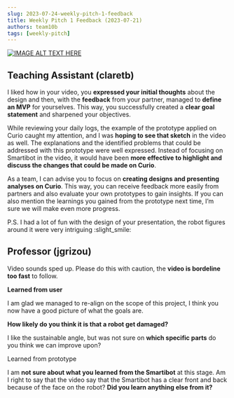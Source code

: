 ```yaml
---
slug: 2023-07-24-weekly-pitch-1-feedback
title: Weekly Pitch 1 Feedback (2023-07-21)
authors: team10b
tags: [weekly-pitch]
---
```


[![IMAGE ALT TEXT HERE](https://img.youtube.com/vi/Oz5KXsxkr6E/0.jpg)](https://www.youtube.com/watch?v=Oz5KXsxkr6E)


## Teaching Assistant (claretb)

I liked how in your video, you **expressed your initial thoughts** about the design and then, with the **feedback** from your partner, managed to **define an MVP** for yourselves. This way, you successfully created a **clear goal statement** and sharpened your objectives.

While reviewing your daily logs, the example of the prototype applied on Curio caught my attention, and I was **hoping to see that sketch** in the video as well. The explanations and the identified problems that could be addressed with this prototype were well expressed. Instead of focusing on Smartibot in the video, it would have been **more effective to highlight and discuss the changes that could be made on Curio**.

As a team, I can advise you to focus on **creating designs and presenting analyses on Curio**. This way, you can receive feedback more easily from partners and also evaluate your own prototypes to gain insights. If you can also mention the learnings you gained from the prototype next time, I’m sure we will make even more progress.

P.S. I had a lot of fun with the design of your presentation, the robot figures around it were very intriguing :slight_smile:

## Professor (jgrizou)

Video sounds sped up. Please do this with caution, the **video is bordeline too fast** to follow.

**Learned from user**

I am glad we managed to re-align on the scope of this project, I think you now have a good picture of what the goals are.

**How likely do you think it is that a robot get damaged?**

I like the sustainable angle, but was not sure on **which specific parts** do you think we can improve upon?

Learned from prototype

I am **not sure about what you learned from the Smartibot** at this stage. Am I right to say that the video say that the Smartibot has a clear front and back because of the face on the robot? **Did you learn anything else from it?**
